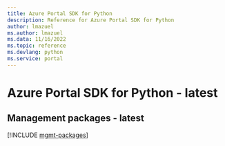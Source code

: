 ```yaml
---
title: Azure Portal SDK for Python
description: Reference for Azure Portal SDK for Python
author: lmazuel
ms.author: lmazuel
ms.data: 11/16/2022
ms.topic: reference
ms.devlang: python
ms.service: portal
---
```

# Azure Portal SDK for Python - latest

## Management packages - latest
[!INCLUDE [mgmt-packages](portal-mgmt-index.md)]